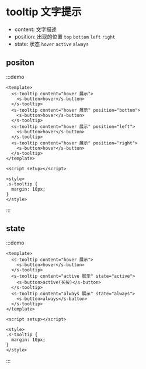 # tooltip 文字提示

- content: 文字描述
- position: 出现的位置 `top` `bottom` `left` `right`
- state: 状态 `hover` `active` `always`

## positon

:::demo

```vue
<template>
  <s-tooltip content="hover 展示">
    <s-button>hover</s-button>
  </s-tooltip>
  <s-tooltip content="hover 展示" position="bottom">
    <s-button>hover</s-button>
  </s-tooltip>
  <s-tooltip content="hover 展示" position="left">
    <s-button>hover</s-button>
  </s-tooltip>
  <s-tooltip content="hover 展示" position="right">
    <s-button>hover</s-button>
  </s-tooltip>
</template>

<script setup></script>

<style>
.s-tooltip {
  margin: 10px;
}
</style>
```

:::

## state

:::demo

```vue
<template>
  <s-tooltip content="hover 展示">
    <s-button>hover</s-button>
  </s-tooltip>
  <s-tooltip content="active 展示" state="active">
    <s-button>active(长按)</s-button>
  </s-tooltip>
  <s-tooltip content="always 展示" state="always">
    <s-button>always</s-button>
  </s-tooltip>
</template>

<script setup></script>

<style>
.s-tooltip {
  margin: 10px;
}
</style>
```

:::
